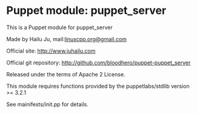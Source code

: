 # Puppet module: puppet_server

This is a Puppet module for puppet_server

Made by Hailu Ju, mail:<linuxcpp.org@gmail.com>

Official site: http://www.juhailu.com

Official git repository: http://github.com/bloodhero/puppet-puppet_server

Released under the terms of Apache 2 License.

This module requires functions provided by the puppetlabs/stdlib version >= 3.2.1

See mainifests/init.pp for details.
